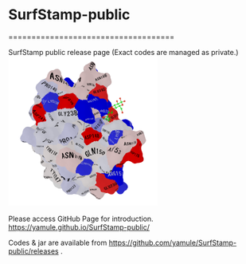 # SurfStamp-public
====================================

SurfStamp public release page 
(Exact codes are managed as private.)
![example](https://raw.githubusercontent.com/yamule/SurfStamp-public/master/docs/img/isoelectricpoint_s.png)

Please access GitHub Page for introduction.
https://yamule.github.io/SurfStamp-public/

Codes & jar are available from https://github.com/yamule/SurfStamp-public/releases .
